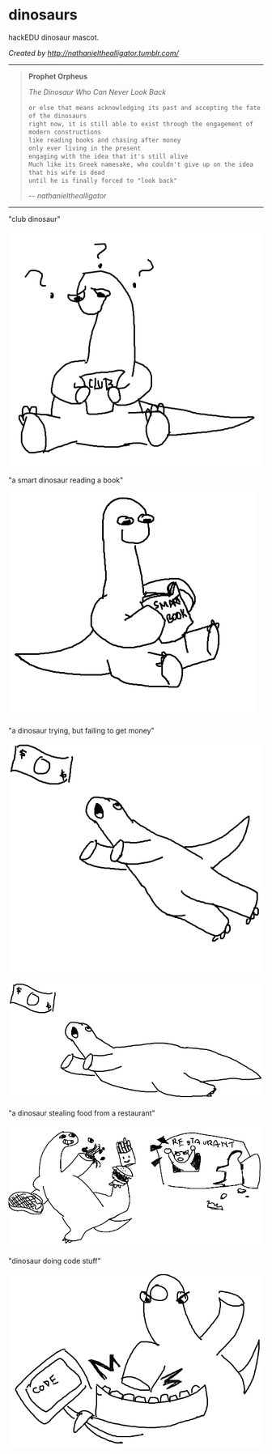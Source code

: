 # dinosaurs

hackEDU dinosaur mascot.

_Created by http://nathanielthealligator.tumblr.com/_

---

> **Prophet Orpheus**
> 
> _The Dinosaur Who Can Never Look Back_
> 
>     or else that means acknowledging its past and accepting the fate of the dinosaurs
>     right now, it is still able to exist through the engagement of modern constructions
>     like reading books and chasing after money
>     only ever living in the present
>     engaging with the idea that it's still alive
>     Much like its Greek namesake, who couldn't give up on the idea that his wife is dead
>     until he is finally forced to "look back"
> 
> -- <cite>nathanielthealligator</bite>

---

"club dinosaur"

![](club_dinosaur.png)

"a smart dinosaur reading a book"

![](smart_dinosaur.png)

"a dinosaur trying, but failing to get money"

![](money_dinosaur_1.png)

![](money_dinosaur_2.png)

"a dinosaur stealing food from a restaurant"

![](restaurant_dinosaur.png)

"dinosaur doing code stuff"

![](code_dinosaur.png)
